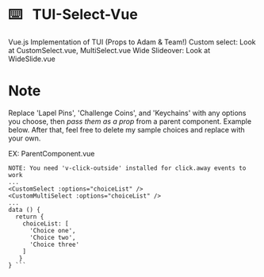 # ⌨️ &nbsp; TUI-Select-Vue
Vue.js Implementation of TUI (Props to Adam & Team!) 
Custom select: Look at CustomSelect.vue, MultiSelect.vue
Wide Slideover: Look at WideSlide.vue

# Note
Replace 'Lapel Pins', 'Challenge Coins', and 'Keychains' with any options you choose, then *pass them as a prop* from a parent component. Example below. After that, feel free to delete my sample choices and replace with your own.

EX: ParentComponent.vue

```
NOTE: You need 'v-click-outside' installed for click.away events to work
...
<CustomSelect :options="choiceList" />
<CustomMultiSelect :options="choiceList" />
...
data () {
  return {
    choiceList: [
      'Choice one',
      'Choice two',
      'Choice three'
    ]
   }
} ```
